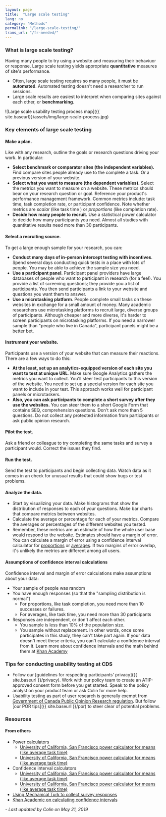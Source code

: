 ```yaml
---
layout: page
title:  "Large scale testing"
lang: no
category: "Methods"
permalink: "/large-scale-testing/"
trans_url: "/fr-needed/"
---
```

### What is large scale testing?
Having many people to try using a website and measuring their behaviuor or response. Large scale testing yields appropriate **quantitative** measures of site's performance.
* Often, large scale testing requires so many people, it must be **automated**. Automated testing doesn't need a researcher to run sessions.
* Large scale results are easiest to interpret when comparing sites against each other, or **benchmarking**.

![Large scale usability testing process map]({{ site.baseurl}}/assets/img/large-scale-process.jpg)

### Key elements of large scale testing
#### Make a plan.
Like with any research, outline the goals or research questions driving your work. In particular:
  * **Select benchmark or comparator sites (the independent variables).**
 Find compare sites people already use to the complete a task. Or a previous version of your website.
  * **Select what you want to measure (the dependent variables).**
Select the metrics you want to measure on a website. These metrics should bear on your research question or goal. Reference your product's performance management framework. Common metrics include: task time, task completion rate, or participant confidence. Note whether metrics are *scalar* (like task time ) or *proportions* (like completion rate).
  * **Decide how many people to recruit.**
Use a statistical power calculator to decide how many participants you need. Almost all studies with quantitative results need more than 30 participants.

#### Select a recruiting source.
To get a large enough sample for your research, you can:
  * **Conduct many days of in-person intercept testing with incentives.**
 Spend several days conducting quick tests in a place with lots of people. You may be able to achieve the sample size you need.
  * **Use a participant panel**. Participant panel providers have large databases of people who want to participant in research (for a fee!). You provide a list of screening questions; they provide you a list of participants. You then send participants a link to your website and questions you want them to answer.
  * **Use a microtasking platform**. People complete small tasks on these websites in exchange for a small amount of money. Many academic researchers use microtasking platforms to recruit large, diverse groups of participants. Although cheaper and more diverse, it's harder to screen participants on microtasking platforms. If you need a narrower sample than "people who live in Canada", participant panels might be a better bet.

#### Instrument your website.
Participants use a version of your website that can measure their reactions. There are a few ways to do this:
  * **At the least, set up an analytics-equipped version of each site you want to test at unique URL**. Make sure Google Analytics gathers the metrics you want to collect. You'll steer test participants to this version of the website. You need to set up a special version for each site you want to include in your test. This approach works well for participant panels or microtaskers.
  * **Also, you can ask participants to complete a short survey after they use the websites.**
You can steer them to a short Google Form that contains SEQ, comprehension questions. Don't ask more than 5 questions. Do not collect any protected information from participants or ask public opinion research.

#### Pilot the test.
Ask a friend or colleague to try completing the same tasks and survey a participant would. Correct the issues they find.

#### Run the test.
Send the test to participants and begin collecting data. Watch data as it comes in an check for unusual results that could show bugs or test problems.

#### Analyze the data.
  * Start by visualizing your data. Make histograms that show the distribution of responses to each of your questions. Make bar charts that compare metrics between websites.
  * Calculate the average or percentage for each of your metrics. Compare the averages or percentages of the different websites you tested.
  * Remember, these metrics are an estimate of how the whole user base would respond to the website. Estimates should have a margin of error. You can calculate a margin of error using a confidence interval calculator for [proportions](http://www.sample-size.net/confidence-interval-proportion/) or [averages](http://www.sample-size.net/confidence-interval-mean/). If two margins of error overlap, it's unlikely the metrics are different among all users.

#### Assumptions of confidence interval calculations
Confidence interval and margin of error calculations make assumptions about your data:
- Your sample of people was random
- You have enough responses (so that the "sampling distribution is normal")
  - For proportions, like task completion, you need more than 10 successes or failures.
  - For averages, like task time, you need more than 30 participants
- Responses are independent, or don't affect each other.
  - You sample is less than 10% of the population size.
  - You sample without replacement. In other words, once some participates in this study, they can't take part again.
If your data doesn't meet these criteria, you can't calculate a confidence interval from it.
Learn more about confidence intervals and the math behind them at [Khan Academy](https://www.khanacademy.org/math/statistics-probability/confidence-intervals-one-sample)

### Tips for conducting usability testing at CDS
* Follow our [guidelines for respecting participants' privacy]({{ site.baseurl }}/privacy). Work with our policy team to create an ATIP-approved consent form before you get started. Speak to the policy analyst on your product team or ask Colin for more help.
* Usability testing as part of user research is generally exempt from [Government of Canada Public Opinion Research regulation](https://www.canada.ca/en/treasury-board-secretariat/services/government-communications/public-opinion-research-government.html#toc3). But follow [our POR tips]({{ site.baseurl }}/por) to steer clear of potential problems.

### Resources
#### From others
* Power calculators
  * [University of California, San Francisco power calculator for means (like average task time)](http://www.sample-size.net/sample-size-conf-interval-mean/)
  * [University of California, San Francisco power calculator for means (like average task time)](http://www.sample-size.net/sample-size-conf-interval-proportion/)
* Confidence interval calculators
  * [University of California, San Francisco power calculator for means (like average task time)](http://www.sample-size.net/confidence-interval-mean/)
  * [University of California, San Francisco power calculator for means (like average task time)](http://www.sample-size.net/confidence-interval-proportion/)
* [Using Mechanical Turk to collect survey responses](https://blog.mturk.com/tutorial-getting-great-survey-results-from-mturk-and-surveygizmo-dee93ff58561)
* [Khan Academic on calculating confidence intervals](https://www.khanacademy.org/math/statistics-probability/confidence-intervals-one-sample)

_- Last updated by Colin on May 21, 2019_
